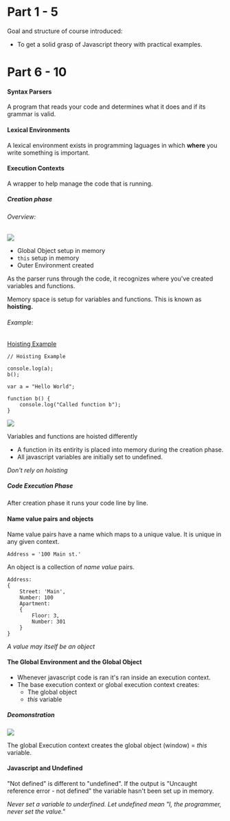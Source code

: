 # Part 1 - 5

Goal and structure of course introduced:

- To get a solid grasp of Javascript theory with practical examples.

# Part 6 - 10

#### Syntax Parsers

A program that reads your code and determines what it does and if its grammar is valid.

#### Lexical Environments

A lexical environment exists in programming laguages in which **where** you write something is important.

#### Execution Contexts

A wrapper to help manage the code that is running.

##### Creation phase


###### Overview:

![](https://i.imgur.com/fbY3WyQ.png)

- Global Object setup in memory
- `this` setup in memory
- Outer Environment created

As the parser runs through the code, it recognizes where you've created variables and functions.

Memory space is setup for variables and functions. This is known as **hoisting.**

###### Example:

[Hoisting Example](https://github.com/robin-mckenna/slp-javascript/blob/robin/1/parts-1-10/js/app.js)

```
// Hoisting Example

console.log(a);
b();

var a = "Hello World";

function b() {
    console.log("Called function b");
}
```

![](https://i.imgur.com/mLYHKFY.png)

Variables and functions are hoisted differently

- A function in its entirity is placed into memory during the creation phase.
- All javascript variables are initially set to undefined.

*Don't rely on hoisting*

##### Code Execution Phase

After creation phase it runs your code line by line.

#### Name value pairs and objects

Name value pairs have a name which maps to a unique value. It is unique in any given context.

`Address = '100 Main st.'`

An object is a collection of *name value* pairs.

```
Address:
{
    Street: 'Main',
    Number: 100
    Apartment:
    {
        Floor: 3,
        Number: 301
    }
}
```

*A value may itself be an object*

#### The Global Environment and the Global Object

- Whenever javascript code is ran it's ran inside an execution context.
- The base execution context or global execution context creates:
    - The global object
    - *this* variable

##### Deomonstration

![](https://i.imgur.com/kBs7oKu.png)

The global Execution context creates the global object (window) = *this* variable.

#### Javascript and Undefined

"Not defined" is different to "undefined". If the output is "Uncaught reference error - not defined" the variable hasn't been set up in memory.

*Never set a variable to underfined. Let undefined mean "I, the programmer, never set the value."*
